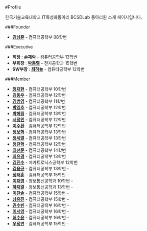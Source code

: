﻿#Profile


한국기술교육대학교 IT특성화동아리 BCSDLab 동아리원 소개 페이지입니다.

###Founder
- **[김남훈](https://github.com/BCSDLab/Profile/blob/master/Introduce/NamhoonKim.md)** - 컴퓨터공학부 08학번

###Executive

- **회장** : **[손재락](https://github.com/BCSDLab/Profile/blob/master/Introduce/JaerockSon.md)** - 컴퓨터공학부 13학번
- **부회장** : **[박동렬](https://github.com/BCSDLab/Profile/blob/master/Introduce/donglul.md)** - 전자공학과 15학번
- **SW부장** : **[최하늘](https://github.com/BCSDLab/Profile/blob/master/Introduce/Haneul.md)** - 컴퓨터공학부 12학번


###Member
- **[정재현](https://github.com/BCSDLab/Profile/blob/master/Introduce/pathFinder-JaeHyeunJung)** - 컴퓨터공학부 10학번
- **[김동우](https://github.com/BCSDLab/Profile/blob/master/Introduce/Dongwoo.md)** - 컴퓨터공학부 12학번
- **[김범영](https://github.com/BCSDLab/Profile/blob/master/Introduce/Beomyeong.md)** - 컴퓨터공학부 11학번
- **[박영호](https://github.com/BCSDLab/Profile/blob/master/Introduce/YoungHo.md)** - 컴퓨터공학부 12학번
- **[박혜림](https://github.com/BCSDLab/Profile/blob/master/Introduce/Hyerim.md)** - 컴퓨터공학부 13학번
- **[서정민](https://github.com/BCSDLab/Profile/blob/master/Introduce/JeongMin.md)** - 컴퓨터공학부 12학번
- **[이주환](https://github.com/BCSDLab/Profile/blob/master/Introduce/juhwan.md)** - 컴퓨터공학부 12학번
- **[정보혁](https://github.com/BCSDLab/Profile/blob/master/Introduce/bohyuk.md)** - 컴퓨터공학부 13학번
- **[정세열](https://github.com/BCSDLab/Profile/blob/master/Introduce/seiyoul.md)** - 컴퓨터공학부 13학번
- **[정찬혁](https://github.com/BCSDLab/Profile/blob/master/Introduce/Chanhyeok.md)** - 컴퓨터공학부 12학번
- **[최선문](https://github.com/BCSDLab/Profile/blob/master/Introduce/Seonmun.md)** - 컴퓨터공학부 14학번
- **[최유경](https://github.com/BCSDLab/Profile/blob/master/Introduce/youkyung.md)** - 컴퓨터공학부 13학번
- **[김진수](https://github.com/BCSDLab/Profile/blob/master/Introduce/Jinsu.md)** - 메카트로닉스공학부 12학번
- **[김용규]()** - 컴퓨터공학부 13학번 - 
- **[정태훈]()** - 컴퓨터공학부 15학번 -
- **[이재영]()** - 정보통신공학과 10학번 -
- **[하재열]()** - 정보통신공학과 13학번 -
- **[이찬솔]()** - 컴퓨터공학부 15학번 -
- **[남유진]()** - 컴퓨터공학부 15학번 -
- **[권수빈]()** - 컴퓨터공학부 16학번 -
- **[이서영]()** - 컴퓨터공학부 16학번 -
- **[허수윤]()** - 컴퓨터공학부 16학번 -
- **[우정연]()** - 컴퓨터공학부 15학번 -
